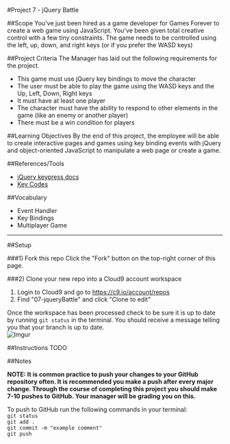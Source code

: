 #Project 7 - jQuery Battle

##Scope
You've just been hired as a game developer for Games Forever to create a web game using JavaScript. You've been given total creative control with a few tiny constraints. The game needs to be controlled using the left, up, down, and right keys (or if you prefer the WASD keys)

##Project Criteria
The Manager has laid out the following requirements for the project.

* This game must use jQuery key bindings to move the character
* The user must be able to play the game using the WASD keys and the Up, Left, Down, Right keys
* It must have at least one player
* The character must have the ability to respond to other elements in the game (like an enemy or another player)
* There must be a win condition for players


##Learning Objectives
By the end of this project, the employee will be able to create interactive pages and games using key binding events with jQuery and object-oriented JavaScript to manipulate a web page or create a game.

##References/Tools
* [jQuery keypress docs](https://api.jquery.com/keypress/)
* [Key Codes](www.quirksmode.org/js/keys.html)

##Vocabulary
* Event Handler
* Key Bindings
* Multiplayer Game

***

##Setup

###1) Fork this repo
Click the "Fork" button on the top-right corner of this page.

###2) Clone your new repo into a Cloud9 account workspace
1. Login to Cloud9 and go to https://c9.io/account/repos
2. Find "07-jqueryBattle" and click "Clone to edit"

Once the workspace has been processed check to be sure it is up to date by running ` git status ` in the terminal. You should receive a message telling you that your branch is up to date.   
![Imgur](http://i.imgur.com/RKdsduL.png)

##Instructions
TODO

##Notes

**NOTE: It is common practice to push your changes to your GitHub repository often. It is recommended you make a push after every major change. Through the course of completing this project you should make 7-10 pushes to GitHub. Your manager will be grading you on this.**

To push to GitHub run the following commands in your terminal:  
`git status`  
`git add .`  
`git commit -m "example comment"`  
`git push`
